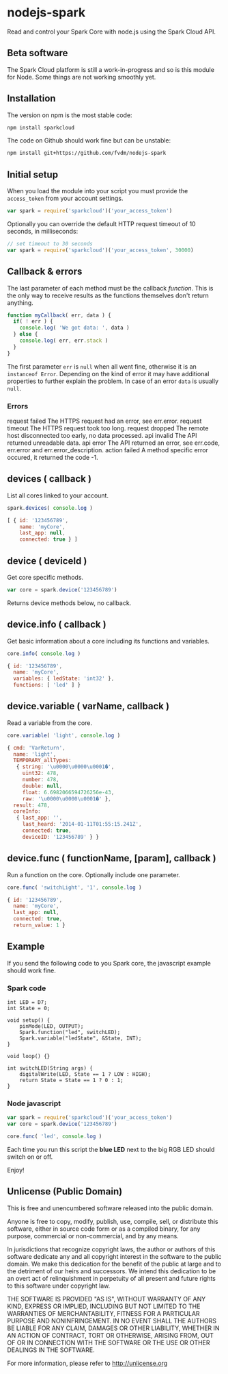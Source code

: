 nodejs-spark
============

Read and control your Spark Core with node.js using the Spark Cloud API.


Beta software
-------------

The Spark Cloud platform is still a work-in-progress and so is this module for Node. Some things are not working smoothly yet.


Installation
------------

The version on npm is the most stable code:

```sh
npm install sparkcloud
```

The code on Github should work fine but can be unstable:

```sh
npm install git+https://github.com/fvdm/nodejs-spark
```


Initial setup
-------------

When you load the module into your script you must provide the `access_token` from your account settings.

```js
var spark = require('sparkcloud')('your_access_token')
```

Optionally you can override the default HTTP request timeout of 10 seconds, in milliseconds:

```js
// set timeout to 30 seconds
var spark = require('sparkcloud')('your_access_token', 30000)
```


Callback & errors
-----------------

The last parameter of each method must be the callback _function_. This is the only way to receive results as the functions themselves don't return anything.

```js
function myCallback( err, data ) {
  if( ! err ) {
    console.log( 'We got data: ', data )
  } else {
    console.log( err, err.stack )
  }
}
```

The first parameter `err` is `null` when all went fine, otherwise it is an `instanceof Error`. Depending on the kind of error it may have additional properties to further explain the problem. In case of an error `data` is usually `null`.


### Errors

  request failed    The HTTPS request had an error, see err.error.
  request timeout   The HTTPS request took too long.
  request dropped   The remote host disconnected too early, no data processed.
  api invalid       The API returned unreadable data.
  api error         The API returned an error, see err.code, err.error and err.error_description.
  action failed     A method specific error occured, it returned the code -1.


devices ( callback )
--------------------

List all cores linked to your account.

```js
spark.devices( console.log )
```

```js
[ { id: '123456789',
    name: 'myCore',
    last_app: null,
    connected: true } ]
```


device ( deviceId )
-------------------

Get core specific methods.

```js
var core = spark.device('123456789')
```

Returns device methods below, no callback.


device.info ( callback )
------------------------

Get basic information about a core including its functions and variables.

```js
core.info( console.log )
```

```js
{ id: '123456789',
  name: 'myCore',
  variables: { ledState: 'int32' },
  functions: [ 'led' ] }
```


device.variable ( varName, callback )
-------------------------------------

Read a variable from the core.

```js
core.variable( 'light', console.log )
```

```js
{ cmd: 'VarReturn',
  name: 'light',
  TEMPORARY_allTypes: 
   { string: '\u0000\u0000\u0001�',
     uint32: 478,
     number: 478,
     double: null,
     float: 6.6982066594726256e-43,
     raw: '\u0000\u0000\u0001�' },
  result: 478,
  coreInfo: 
   { last_app: '',
     last_heard: '2014-01-11T01:55:15.241Z',
     connected: true,
     deviceID: '123456789' } }
```


device.func ( functionName, [param], callback )
-----------------------------------------------

Run a function on the core. Optionally include one parameter.

```js
core.func( 'switchLight', '1', console.log )
```

```js
{ id: '123456789',
  name: 'myCore',
  last_app: null,
  connected: true,
  return_value: 1 }
```


Example
-------

If you send the following code to you Spark core, the javascript example should work fine.


### Spark code

```arduino
int LED = D7;
int State = 0;

void setup() {
    pinMode(LED, OUTPUT);
    Spark.function("led", switchLED);
    Spark.variable("ledState", &State, INT);
}

void loop() {}

int switchLED(String args) {
    digitalWrite(LED, State == 1 ? LOW : HIGH);
    return State = State == 1 ? 0 : 1;
}
```


### Node javascript

```js
var spark = require('sparkcloud')('your_access_token')
var core = spark.device('123456789')

core.func( 'led', console.log )
```

Each time you run this script the **blue LED** next to the big RGB LED should switch on or off.


Enjoy!


Unlicense (Public Domain)
-------------------------

This is free and unencumbered software released into the public domain.

Anyone is free to copy, modify, publish, use, compile, sell, or
distribute this software, either in source code form or as a compiled
binary, for any purpose, commercial or non-commercial, and by any
means.

In jurisdictions that recognize copyright laws, the author or authors
of this software dedicate any and all copyright interest in the
software to the public domain. We make this dedication for the benefit
of the public at large and to the detriment of our heirs and
successors. We intend this dedication to be an overt act of
relinquishment in perpetuity of all present and future rights to this
software under copyright law.

THE SOFTWARE IS PROVIDED "AS IS", WITHOUT WARRANTY OF ANY KIND,
EXPRESS OR IMPLIED, INCLUDING BUT NOT LIMITED TO THE WARRANTIES OF
MERCHANTABILITY, FITNESS FOR A PARTICULAR PURPOSE AND NONINFRINGEMENT.
IN NO EVENT SHALL THE AUTHORS BE LIABLE FOR ANY CLAIM, DAMAGES OR
OTHER LIABILITY, WHETHER IN AN ACTION OF CONTRACT, TORT OR OTHERWISE,
ARISING FROM, OUT OF OR IN CONNECTION WITH THE SOFTWARE OR THE USE OR
OTHER DEALINGS IN THE SOFTWARE.

For more information, please refer to <http://unlicense.org>
